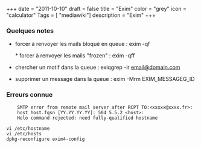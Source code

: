 +++
date = "2011-10-10"
draft = false
title = "Exim"
color = "grey"
icon = "calculator"
Tags = [ "mediawiki"]
description = "Exim"
+++

### Quelques notes

-   forcer à renvoyer les mails bloqué en queue : exim -qf

    * forcer à renvoyer les mails "frozen" : exim -qff

-   chercher un motif dans la queue : exiqgrep -ir email@domain.com
-   supprimer un message dans la queue : exim -Mrm EXIM\_MESSAGEG\_ID

### Erreurs connue

        SMTP error from remote mail server after RCPT TO:<xxxxx@xxxx.fr>:
        host host.fqsn [YY.YY.YY.YY]: 504 5.5.2 <host>:
        Helo command rejected: need fully-qualified hostname

    vi /etc/hostname
    vi /etc/hosts
    dpkg-reconfigure exim4-config
